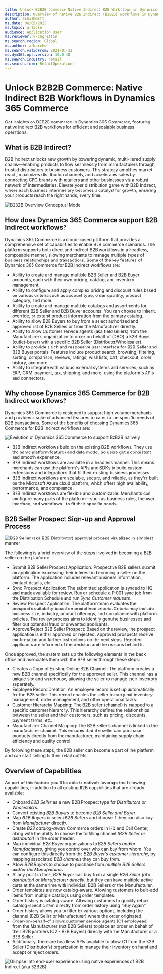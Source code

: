 ```yaml
---
title: Unlock B2B2B Commerce Native Indirect B2B Workflows in Dynamics 365 Commerce 
description: Overview of native B2B Indirect (B2B2B) workflows in Dynamics 365 Commerce, with key features and benefits for modern B2B commerce scenarios.  
author: ashishmsft  
ms.date: 06/05/2025  
ms.topic: article  
audience: Application User  
ms.reviewer: v-chgriffin  
ms.search.region: Global  
ms.author: asharchw  
ms.search.validFrom: 2021-01-31  
ms.dyn365.ops.version: 10.0.40  
ms.search.industry: retail  
ms.search.form: RetailOperations  
---
```


# Unlock B2B2B Commerce: Native Indirect B2B Workflows in Dynamics 365 Commerce 
Get insights on B2B2B commerce in Dynamics 365 Commerce, featuring native indirect B2B workflows for efficient and scalable business operations.

## What is B2B Indirect?

B2B Indirect unlocks new growth by powering dynamic, multi-tiered supply chains—enabling products to flow seamlessly from manufacturers through trusted distributors to business customers. This strategy amplifies market reach, maximizes distribution channels, and accelerates sales by connecting CPG brands with retailers and other businesses via a robust network of intermediaries. Elevate your distribution game with B2B Indirect, where each business intermediary becomes a catalyst for growth, ensuring your products reach the right hands, every time.

![B2B2B Overview Conceptual Model](../media/B2B2B-Overview-Conceptual-Model.png)

## How does Dynamics 365 Commerce support B2B Indirect workflows?

Dynamics 365 Commerce is a cloud-based platform that provides a comprehensive set of capabilities to enable B2B commerce scenarios. The platform supports both direct and indirect B2B workflows in a headless, composable manner, allowing merchants to manage multiple types of business relationships and transactions. Some of the key features of Dynamics 365 Commerce for B2B Indirect workflows are:

- Ability to create and manage multiple B2B Seller and B2B Buyer accounts, each with their own pricing, catalog, and inventory management.
- Ability to configure and apply complex pricing and discount rules based on various criteria such as account type, order quantity, product category, and more.
- Ability to create and manage multiple catalogs and assortments for different B2B Seller and B2B Buyer accounts. You can choose to inherit, override, or extend product information from the primary catalog.
- Ability to allow B2B Buyers to buy from a select authorized and approved list of B2B Sellers or from the Manufacturer directly.
- Ability to allow Customer service agents (aka field sellers) from the Manufacturer’s organization to order on behalf of (OBO) a B2B Buyer (outlet-buyer) with a specific B2B Seller (Distributor/Wholesaler).
- Ability to provide a rich and responsive user interface for B2B Seller and B2B Buyer portals. Features include product search, browsing, filtering, sorting, comparison, reviews, ratings, wish lists, cart, checkout, order history, and more.
- Ability to integrate with various external systems and services, such as ERP, CRM, payment, tax, shipping, and more, using the platform's APIs and connectors.

## Why choose Dynamics 365 Commerce for B2B Indirect workflows?

Dynamics 365 Commerce is designed to support high-volume merchants and provides a suite of advanced features to cater to the specific needs of B2B transactions. Some of the benefits of choosing Dynamics 365 Commerce for B2B Indirect workflows are:

![Evolution of Dynamics 365 Commerce to support B2B2B natively](../media/EvolutionB2BtoB2B2B.png)

- B2B Indirect workflows build on the existing B2B workflows. They use the same platform features and data model, so users get a consistent and smooth experience.
- B2B Indirect workflows are available in a headless manner. This means merchants can use the platform's APIs and SDKs to build custom extensions and integrations that fit their existing business processes.
- B2B Indirect workflows are scalable, secure, and reliable, as they're built on the Microsoft Azure cloud platform, which offers high availability, performance, and compliance.
- B2B Indirect workflows are flexible and customizable. Merchants can configure many parts of the platform—such as business rules, the user interface, and workflows—to fit their specific needs.

## B2B Seller Prospect Sign-up and Approval Process

![B2B Seller (aka B2B Distributor) approval process visualized in simplest manner](../media/B2BSeller-Approval-Process.png)

The following is a brief overview of the steps involved in becoming a B2B seller on the platform:

- Submit B2B Seller Prospect Application: Prospective B2B sellers submit an application expressing their interest in becoming a seller on the platform. The application includes relevant business information, contact details, etc.
- Sync Prospect Application: The submitted application is synced to HQ and made available for review. Run or schedule a P-001 sync job from the Distribution Schedule and run _Sync Customer requests_.
- Review Prospect Application: The platform team evaluates the prospect’s suitability based on predefined criteria. Criteria may include business size, industry, product offerings, and compliance with platform policies. The review process aims to identify genuine businesses and filter out potential fraud or unwanted applicants.
- Approve/Reject B2B Seller Prospect: Based on the review, the prospect application is either approved or rejected. Approved prospects receive confirmation and further instructions on the next steps. Rejected applicants are informed of the decision and the reasons behind it.

Once approved, the system sets up the following elements in the back office and associates them with the B2B seller through these steps:

- Creates a Copy of Existing Online B2B Channel: The platform creates a new B2B channel specifically for the approved seller. This channel has a unique site and warehouse, allowing the seller to manage their inventory separately.
- Employee Record Creation: An employee record is set up automatically for the B2B seller. This record enables the seller to carry out inventory management, order management, and other operational tasks.
- Customer Hierarchy Mapping: The B2B seller (channel) is mapped to a specific customer hierarchy. This hierarchy defines the relationships between the seller and their customers, such as pricing, discounts, payment terms, etc.
- Manufacturer Channel Mapping: The B2B seller’s channel is linked to the manufacturer channel. This ensures that the seller can purchase products directly from the manufacturer, maintaining supply chain efficiency and quality control.

By following these steps, the B2B seller can become a part of the platform and can start selling to their retail outlets.

## Overview of Capabilities

As part of this feature, you'll be able to natively leverage the following capabilities, in addition to all existing B2B capabilities that are already available:

- Onboard _B2B Seller_ as a new B2B Prospect type for _Distributors or Wholesalers_.
- Convert existing _B2B Buyers_ to become _B2B Seller and Buyer_.
- Map _B2B Buyers_ to select _B2B Sellers_ and choose if they can also buy from _Manufacturer_ directly. 
- Create _B2B catalog-aware_ Commerce orders in HQ and Call Center, along with the ability to choose the fulfilling channel _(B2B Seller or distributor)_ in the order header.
- Map individual _B2B Buyer_ organizations to _B2B Sellers and/or Manufacturers_, giving you control over who can buy from whom. You can configure this directly from the _B2B Buyer’s customer hierarchy_, by mapping associated _B2B channels_ they can buy from.
- Allow _B2B Buyers_ to choose to purchase from _multiple B2B Sellers and/or the Manufacturer_.
- At any point in time, _B2B Buyer_ can buy from a single _B2B Seller (aka distributor) or Manufacturer directly_, but they can have multiple active carts at the same time with individual B2B Sellers or the Manufacturer.
- Order templates are now catalog-aware. Allowing customers to bulk-add items from multiple catalogs using order templates.
- Order history is catalog-aware. Allowing customers to quickly rebuy catalog-specific item directly from order history using "Buy Again"
- Order history allows you to filter by various options, including the channel (B2B Seller or Manufacturer) where the order originated.
- Order-on-behalf-of allows customer service agents (C1 employees) from the Manufacturer (not B2B Sellers) to place an order on behalf of their B2B partners (C2 - B2B Buyers) directly with the Manufacturer or a B2B Seller.
- Additionally, there are headless APIs available to allow C1 from the B2B Seller (Distributor's) organization to manage their inventory on hand and accept or reject orders.

![Glimpse into end-user experience using native experiences of B2B Indirect (aka B2B2B)](../media/B2B-Indirect-Experience-Glimpse.png)
